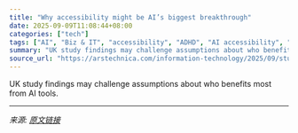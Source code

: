 ```yaml
---
title: "Why accessibility might be AI’s biggest breakthrough"
date: 2025-09-09T11:08:44+08:00
categories: ["tech"]
tags: ["AI", "Biz & IT", "accessibility", "ADHD", "AI accessibility", "AI and work", "AI assistants", "AI evaluation", "AI study", "Department for Business and Trade", "disability", "dyslexia", "M365 Copilot", "machine learning", "microsoft", "neurodiversity", "uk government", "workplace accommodation"]
summary: "UK study findings may challenge assumptions about who benefits most from AI tools."
source_url: "https://arstechnica.com/information-technology/2025/09/study-finds-neurodiverse-workers-more-satisfied-with-ai-assistants/"
---
```


UK study findings may challenge assumptions about who benefits most from AI tools.

---

*来源: [原文链接](https://arstechnica.com/information-technology/2025/09/study-finds-neurodiverse-workers-more-satisfied-with-ai-assistants/)*
